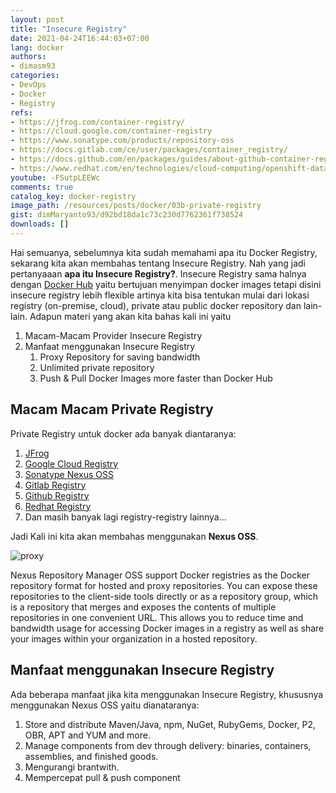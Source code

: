 ```yaml
---
layout: post
title: "Insecure Registry"
date: 2021-04-24T16:44:03+07:00
lang: docker
authors:
- dimasm93
categories:
- DevOps
- Docker
- Registry
refs: 
- https://jfrog.com/container-registry/
- https://cloud.google.com/container-registry
- https://www.sonatype.com/products/repository-oss
- https://docs.gitlab.com/ce/user/packages/container_registry/
- https://docs.github.com/en/packages/guides/about-github-container-registry
- https://www.redhat.com/en/technologies/cloud-computing/openshift-data-foundation
youtube: -FSutpLEEWc
comments: true
catalog_key: docker-registry
image_path: /resources/posts/docker/03b-private-registry
gist: dimMaryanto93/d92bd18da1c73c230d7762361f738524
downloads: []
---
```


Hai semuanya, sebelumnya kita sudah memahami apa itu Docker Registry, sekarang kita akan membahas tentang Insecure Registry. 
Nah yang jadi pertanyaaan **apa itu Insecure Registry?**. Insecure Registry sama halnya dengan [Docker Hub](https://hub.docker.com/) yaitu bertujuan menyimpan docker images tetapi disini insecure registry lebih flexible artinya kita bisa tentukan mulai dari lokasi registry (on-premise, cloud), private atau public docker repository dan lain-lain. Adapun materi yang akan kita bahas kali ini yaitu

1. Macam-Macam Provider Insecure Registry
2. Manfaat menggunakan Insecure Registry
    1. Proxy Repository for saving bandwidth
    2. Unlimited private repository
    3. Push & Pull Docker Images more faster than Docker Hub

## Macam Macam Private Registry

Private Registry untuk docker ada banyak diantaranya:

1. [JFrog](https://jfrog.com/container-registry/)
2. [Google Cloud Registry](https://cloud.google.com/container-registry)
3. [Sonatype Nexus OSS](https://www.sonatype.com/products/repository-oss)
4. [Gitlab Registry](https://docs.gitlab.com/ce/user/packages/container_registry/)
5. [Github Registry](https://docs.github.com/en/packages/guides/about-github-container-registry)
6. [Redhat Registry](https://www.redhat.com/en/technologies/cloud-computing/openshift-data-foundation)
7. Dan masih banyak lagi registry-registry lainnya...

Jadi Kali ini kita akan membahas menggunakan **Nexus OSS**.

![proxy](https://www.sonatype.com/hs-fs/hubfs/Nexus_Repo_SDLC@2x.png?width=956&name=Nexus_Repo_SDLC@2x.png)

Nexus Repository Manager OSS support Docker registries as the Docker repository format for hosted and proxy repositories. You can expose these repositories to the client-side tools directly or as a repository group, which is a repository that merges and exposes the contents of multiple repositories in one convenient URL. This allows you to reduce time and bandwidth usage for accessing Docker images in a registry as well as share your images within your organization in a hosted repository.

## Manfaat menggunakan Insecure Registry

Ada beberapa manfaat jika kita menggunakan Insecure Registry, khususnya menggunakan Nexus OSS yaitu dianataranya:

1. Store and distribute Maven/Java, npm, NuGet, RubyGems, Docker, P2, OBR, APT and YUM and more.
2. Manage components from dev through delivery: binaries, containers, assemblies, and finished goods.
3. Mengurangi brantwith.
4. Mempercepat pull & push component